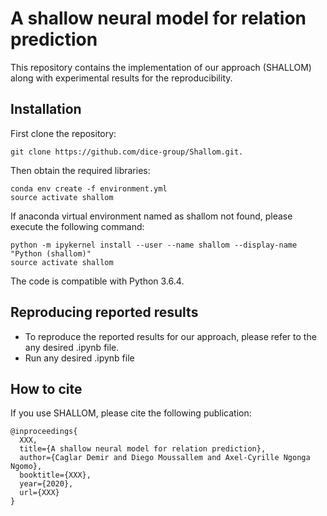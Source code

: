 
# A shallow neural model for relation prediction

This repository contains the implementation of our approach (SHALLOM) along with experimental results for the reproducibility.

## Installation

First clone the repository:
```
git clone https://github.com/dice-group/Shallom.git.
```
Then obtain the required libraries:
```
conda env create -f environment.yml
source activate shallom
```
If anaconda virtual environment named as shallom not found, please execute the following command:
```
python -m ipykernel install --user --name shallom --display-name "Python (shallom)"
source activate shallom
```
The code is compatible with Python 3.6.4.

## Reproducing reported results
- To reproduce the reported results for our approach, please refer to the any desired .ipynb file.
- Run any desired .ipynb file


## How to cite

If you use SHALLOM, please cite the following publication:
```
@inproceedings{
  XXX,
  title={A shallow neural model for relation prediction},
  author={Caglar Demir and Diego Moussallem and Axel-Cyrille Ngonga Ngomo},
  booktitle={XXX},
  year={2020},
  url={XXX}
}
```